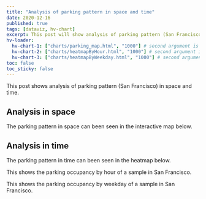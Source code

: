 ```yaml
---
title: "Analysis of parking pattern in space and time"
date: 2020-12-16
published: true
tags: [dataviz, hv-chart]
excerpt: This post will show analysis of parking pattern (San Francisco) in space and time."
hv-loader:
  hv-chart-1: ["charts/parking_map.html", "1000"] # second argument is the height
  hv-chart-2: ["charts/heatmapByHour.html", "1000"] # second argument is the height
  hv-chart-3: ["charts/heatmapByWeekday.html", "1000"] # second argument is the height
toc: false
toc_sticky: false
---
```


This post shows analysis of parking pattern (San Francisco) in space and time. 

## Analysis in space

The parking pattern in space can been seen in the interactive map below.

<div id="hv-chart-1"></div>

## Analysis in time
The parking pattern in time can been seen in the heatmap below.

<div id="hv-chart-2"></div>

This shows the parking occupancy by hour of a sample in San Francisco.

<div id="hv-chart-3"></div>

This shows the parking occupancy by weekday of a sample in San Francisco.
